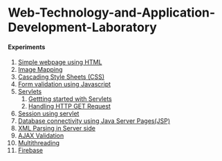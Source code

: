 # Web-Technology-and-Application-Development-Laboratory
#### Experiments
1.  [Simple webpage using HTML](https://github.com/Rani-dha/Web-Technology-and-Application-Development-Laboratory/tree/main/Exp1%20Simple%20Webpage%20using%20HTML)
2. [Image Mapping](https://github.com/Rani-dha/Web-Technology-and-Application-Development-Laboratory/tree/main/Exp2%20Image%20Mapping)
3. [Cascading Style Sheets (CSS)](https://github.com/Rani-dha/Web-Technology-and-Application-Development-Laboratory/tree/main/Exp3%20Cascading%20Style%20Sheets%20(CSS) )
4. [Form validation using Javascript](https://github.com/Rani-dha/Web-Technology-and-Application-Development-Laboratory/tree/main/Exp4%20Form%20Validation%20using%20Javascript)
5. [Servlets](https://github.com/Rani-dha/Web-Technology-and-Application-Development-Laboratory/tree/main/Exp5%20Servlets)
   1. [ Gettting started with Servlets](https://github.com/Rani-dha/Web-Technology-and-Application-Development-Laboratory/tree/main/Exp5%20Servlets/Servlet%20demo)
   2. [Handling HTTP GET Request](https://github.com/Rani-dha/Web-Technology-and-Application-Development-Laboratory/tree/main/Exp5%20Servlets/Handling%20HTTP%20GET%20Request)
6. [Session using servlet](https://github.com/Rani-dha/Web-Technology-and-Application-Development-Laboratory/tree/main/Exp6%20Session%20using%20servlet)  
7. [Database connectivity using Java Server Pages(JSP)](https://github.com/Rani-dha/Web-Technology-and-Application-Development-Laboratory/tree/main/Exp7%20Database%20connectivity%20using%20JSP/Apache%20Tomcat%209.0/webapps/registration)
8. [XML Parsing in Server side](https://github.com/Rani-dha/Web-Technology-and-Application-Development-Laboratory/tree/main/Exp8%20XML%20Parsing%20in%20server%20side)
9. [AJAX Validation]()
10. [Multithreading ](https://github.com/Rani-dha/Web-Technology-and-Application-Development-Laboratory/tree/main/Exp10%20Multithreading/Android%20Studio)
11. [Firebase]()
